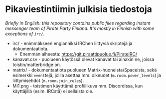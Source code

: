 # Pikaviestintiimin julkisia tiedostoja

*Briefly in English: this repository contains public files regarding
 instant messenger team of Pirate Party Finland. It's mostly in Finnish
 with some exceptions of `ìrc/`.*

* irc/ - enimmäkseen englanniksi IRChen liittyviä skriptejä ja dokumentaatiota.
  * Enemmän aiheesta: https://git.piraattipuolue.fi/PirateIRC/
* kanavat.csv - puolueen käytössä olevat kanavat tai ainakin ne, joissa
  toistin/matterbridge on.
* matrix/ - dokumentaatiota puolueen Matrix-huoneista/Spaceista, sekä
  esimerkki `event`tejä, joilla asettaa mm. oikeudet (`m.room.power_levels`)
  ja liittymisehdot (`m.room.join_rules`).
* MI1.png - toistimen käytttämä profiilikuva mm. Discordissa, kun käyttäjillä
  (esim. IRCstä) ei sellaista ole.
